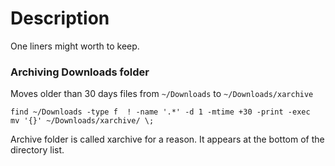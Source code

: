 # Description

One liners might worth to keep.


### Archiving Downloads folder

Moves older than 30 days files from `~/Downloads` to `~/Downloads/xarchive`

```shell
find ~/Downloads -type f  ! -name '.*' -d 1 -mtime +30 -print -exec  mv '{}' ~/Downloads/xarchive/ \;
```

Archive folder is called xarchive for a reason. It appears at the bottom of the directory list.

